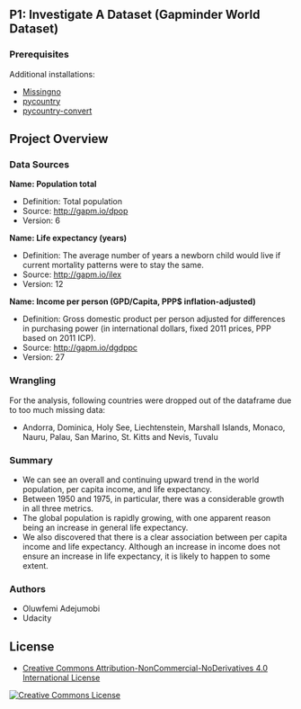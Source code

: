 
## P1: Investigate A Dataset (Gapminder World Dataset)

### Prerequisites

Additional installations: 

* [Missingno](https://github.com/ResidentMario/missingno)
* [pycountry](https://bitbucket.org/flyingcircus/pycountry)
* [pycountry-convert](https://pycountry-convert.readthedocs.io/en/latest/)

## Project Overview

### Data Sources

**Name: Population total**

- Definition: Total population
- Source: http://gapm.io/dpop
- Version: 6

**Name: Life expectancy (years)**

- Definition: The average number of years a newborn child would live if current mortality patterns were to stay the same.
- Source: http://gapm.io/ilex
- Version: 12

**Name: Income per person (GPD/Capita, PPP$ inflation-adjusted)**

- Definition: Gross domestic product per person adjusted for differences in purchasing power (in international dollars, fixed 2011 prices, PPP based on 2011 ICP).
- Source: http://gapm.io/dgdppc
- Version: 27

### Wrangling

For the analysis, following countries were dropped out of the dataframe due to too much missing data:

- Andorra, Dominica, Holy See, Liechtenstein, Marshall Islands, Monaco, Nauru, Palau, San Marino, St. Kitts and Nevis, Tuvalu


### Summary

- We can see an overall and continuing upward trend in the world population, per capita income, and life expectancy.   
- Between 1950 and 1975, in particular, there was a considerable growth in all three metrics.     
- The global population is rapidly growing, with one apparent reason being an increase in general life expectancy.
- We also discovered that there is a clear association between per capita income and life expectancy. Although an increase in income does not ensure an increase in life expectancy, it is likely to happen to some extent.

### Authors

* Oluwfemi Adejumobi
* Udacity

## License

* <a rel="license" href="https://creativecommons.org/licenses/by-nc-nd/4.0/"> Creative Commons Attribution-NonCommercial-NoDerivatives 4.0 International License</a>

<a rel="license" href="https://creativecommons.org/licenses/by-nc-nd/4.0/">
	<img alt="Creative Commons License" style="border-width:0" src="https://i.creativecommons.org/l/by-nc-nd/4.0/88x31.png" />
</a>

